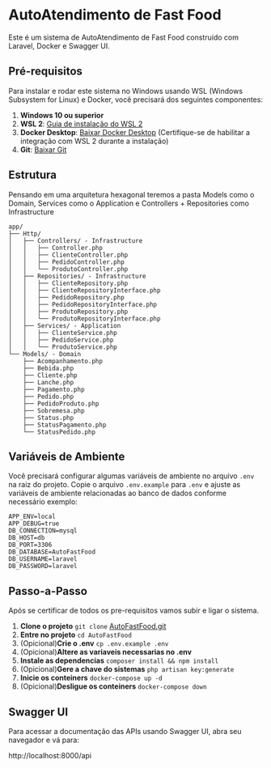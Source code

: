 # AutoAtendimento de Fast Food

Este é um sistema de AutoAtendimento de Fast Food construído com Laravel, Docker e Swagger UI.

## Pré-requisitos

Para instalar e rodar este sistema no Windows usando WSL (Windows Subsystem for Linux) e Docker, você precisará dos seguintes componentes:

1. **Windows 10 ou superior**
2. **WSL 2**: [Guia de instalação do WSL 2](https://docs.microsoft.com/en-us/windows/wsl/install)
3. **Docker Desktop**: [Baixar Docker Desktop](https://www.docker.com/products/docker-desktop) (Certifique-se de habilitar a integração com WSL 2 durante a instalação)
4. **Git**: [Baixar Git](https://git-scm.com/downloads)

## Estrutura
Pensando em uma arquitetura hexagonal teremos a pasta Models como o Domain, Services como o Application e Controllers + Repositories como Infrastructure

```
app/
├── Http/
│   ├── Controllers/ - Infrastructure
│   │   ├── Controller.php
│   │   ├── ClienteController.php
│   │   ├── PedidoController.php
│   │   └── ProdutoController.php
│   ├── Repositories/ - Infrastructure
│   │   ├── ClienteRepository.php
│   │   ├── ClienteRepositoryInterface.php
│   │   ├── PedidoRepository.php
│   │   ├── PedidoRepositoryInterface.php
│   │   ├── ProdutoRepository.php
│   │   └── ProdutoRepositoryInterface.php
│   ├── Services/ - Application
│   │   ├── ClienteService.php
│   │   ├── PedidoService.php
│   │   └── ProdutoService.php
└── Models/ - Domain
    ├── Acompanhamento.php
    ├── Bebida.php
    ├── Cliente.php
    ├── Lanche.php
    ├── Pagamento.php
    ├── Pedido.php
    ├── PedidoProduto.php
    ├── Sobremesa.php
    ├── Status.php
    ├── StatusPagamento.php
    └── StatusPedido.php
```

## Variáveis de Ambiente

Você precisará configurar algumas variáveis de ambiente no arquivo `.env` na raiz do projeto. Copie o arquivo `.env.example` para `.env` e ajuste as variáveis de ambiente relacionadas ao banco de dados conforme necessário exemplo:

```env
APP_ENV=local
APP_DEBUG=true
DB_CONNECTION=mysql
DB_HOST=db
DB_PORT=3306
DB_DATABASE=AutoFastFood
DB_USERNAME=laravel
DB_PASSWORD=laravel
```

## Passo-a-Passo

Após se certificar de todos os pre-requisitos vamos subir e ligar o sistema.

1. **Clone o projeto** ```git clone``` [AutoFastFood.git](https://github.com/Relunez/AutoFastFood.git)
2. **Entre no projeto** ```cd AutoFastFood```
3. (Opicional)**Crie o .env** ```cp .env.example .env```
4. (Opicional)**Altere as variaveis necessarias no .env**
5. **Instale as dependencias** ```composer install && npm install```
6. (Opicional)**Gere a chave do sistemas** ```php artisan key:generate```
7. **Inicie os conteiners** ```docker-compose up -d```
8. (Opicional)**Desligue os conteiners** ```docker-compose down```

## Swagger UI

Para acessar a documentação das APIs usando Swagger UI, abra seu navegador e vá para:

http://localhost:8000/api
